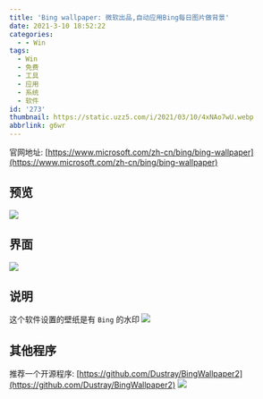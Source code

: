 ```yaml
---
title: 'Bing wallpaper: 微软出品,自动应用Bing每日图片做背景'
date: 2021-3-10 18:52:22
categories:
  - - Win
tags:
  - Win
  - 免费
  - 工具
  - 应用
  - 系统
  - 软件
id: '273'
thumbnail: https://static.uzz5.com/i/2021/03/10/4xNAo7wU.webp
abbrlink: g6wr
---
```



官网地址: [https://www.microsoft.com/zh-cn/bing/bing-wallpaper](https://www.microsoft.com/zh-cn/bing/bing-wallpaper)

## 预览

![](https://static.uzz5.com/i/2021/03/10/JqRHP7E1.webp)

## 界面

![](https://static.uzz5.com/i/2021/03/10/fiMvocLw.webp)

## 说明

这个软件设置的壁纸是有 `Bing` 的水印 ![](https://static.uzz5.com/i/2021/03/10/QZjHlZcm.webp)

## 其他程序

推荐一个开源程序: [https://github.com/Dustray/BingWallpaper2](https://github.com/Dustray/BingWallpaper2) ![](https://static.uzz5.com/i/2021/03/10/iIhkMhQg.webp)
